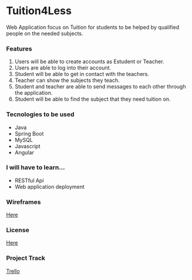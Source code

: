 # Tuition4Less

Web Application focus on Tuition for students to be helped by qualified people on the needed subjects.

### Features

1. Users will be able to create accounts as Estudent or Teacher.
2. Users are able to log into their account.
3. Student will be able to get in contact with the teachers.
4. Teacher can show the subjects they teach.
5. Student and teacher are able to send messages to each other through the application.
6. Student will be able to find the subject that they need tuition on.



### Tecnologies to be used

- Java
- Spring Boot
- MySQL
- Javascript
- Angular

### I will have to learn...

- RESTful Api
- Web application deployment

### Wireframes
[Here](https://ninjamock.com/s/21DL5Gx)

### License
[Here](https://github.com/jpeguero1989/Tuition4Less/commit/b90b30dddb09c71117ae0b8ab5a6a6d420e9decf)

### Project Track
[Trello](https://trello.com/b/0elLH9x9/tuition4less)
